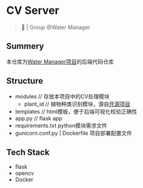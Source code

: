 # CV Server

> 🔧 | Group @Water Manager

## Summery

本仓库为[Water Manager项目](https://github.com/Water-Mngr)的后端代码仓库

## Structure

- modules // 存放本项目中的CV处理模块
  - plant_id // 植物种类识别模块，源自[开源项目](https://github.com/quarrying/quarrying-plant-id/)
- templates // html模板，便于后端可视化校验正确性
- app.py // flask app
- requirements.txt python模块需求文件
- gunicorn.conf.py | Dockerfile 项目部署配置文件

## Tech Stack

- flask
- opencv
- Docker

